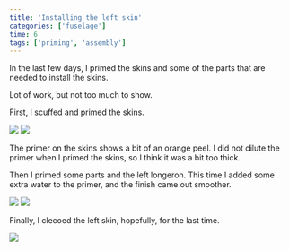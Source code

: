```yaml
---
title: 'Installing the left skin'
categories: ['fuselage']
time: 6
tags: ['priming', 'assembly']
---
```


In the last few days, I primed the skins and some of the parts that are needed to install the skins.

<!-- more -->

Lot of work, but not too much to show.

First, I scuffed and primed the skins.

![](0-skins-scuffed.jpeg)
![](1-skins-primed.jpeg)

The primer on the skins shows a bit of an orange peel. I did not dilute the primer when I primed the skins, so I think it was a bit too thick.

Then I primed some parts and the left longeron. This time I added some extra water to the primer, and the finish came out smoother.

![](2-parts-are-primed.jpeg)
![](3-left-longeron-primed.jpeg)

Finally, I clecoed the left skin, hopefully, for the last time.

![](4-skin-clecoed.jpeg)
